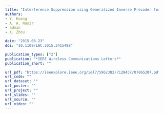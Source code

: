 ```yaml
---
title: "Interference Suppression using Generalized Inverse Precoder for Downlink Heterogeneous Networks"
authors:
- Y. Huang
- A. A. Nasir
- admin
- X. Zhou

date: "2015-03-23"
doi: "10.1109/LWC.2015.2415488"

publication_types: ["2"]
publication: "*IEEE Wireless Communications Letters*"
publication_short: ""

url_pdf: "https://ieeexplore.ieee.org/iel7/5962382/7128437/07065207.pdf"
url_code: ""
url_dataset: ""
url_poster: ""
url_project: ""
url_slides: ""
url_source: ""
url_video: ""
---
```

